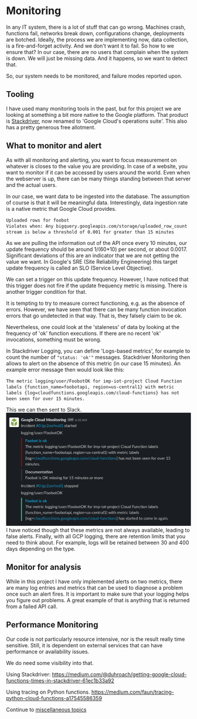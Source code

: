 # Monitoring

In any IT system, there is a lot of stuff that can go wrong.
Machines crash, functions fail, networks break down,
configurations change, deployments are botched.
Ideally, the process we are implementing now, data collection, is a fire-and-forget activity. And we don't want
it to fail.
So how to we ensure that? In our case, there are no users that complain when the system is down.
We will just be missing data. And it happens, so we want to detect that.

So, our system needs to be monitored, and failure modes reported upon.

## Tooling

I have used many monitoring tools in the past, but for this project we are
looking at something a bit more native to the Google platform. That product is [Stackdriver](https://cloud.google.com/products/operations), now renamed to 'Google Cloud's operations suite'.
This also has a pretty generous free allotment.

## What to monitor and alert

As with all monitoring and alerting, you want to focus measurement on
whatever is closes to the value you are providing.
In case of a website, you want to monitor if it can be accessed by users around the world. Even when the webserver is up, there can be many things standing between that server and the actual users.

In our case, we want data to be ingested into the database. The assumption of course is that it will be meaningful data. Interestingly, data ingestion rate is a native metric that Google Cloud provides.

```text
Uploaded rows for foobot
Violates when: Any bigquery.googleapis.com/storage/uploaded_row_count stream is below a threshold of 0.001 for greater than 15 minutes
```

As we are pulling the information out of the API once every 10 minutes, our
update frequency should be around 1/(60*10) per second, or about 0.0017. Significant
deviations of this are an indicator that we are not getting the value we want.
In Google's SRE (Site Reliability Engineering) this target update frequency is called an SLO (Service Level Objective).

We can set a trigger on this update frequency. However, I have noticed that this trigger does not fire if the update frequency metric is missing. There is another trigger condition for that.

It is tempting to try to measure correct functioning, e.g. as the absence of errors.
However, we have seen that there can be many function invocation errors that go undetected in that way. That is, they falsely claim to be ok.

Nevertheless, one could look at the 'staleness'
of data by looking at the frequency of 'ok' function executions. If there are
no recent 'ok' invocations, something must be wrong.

In Stackdriver Logging, you can define 'Logs-based metrics', for example to count
the number of `"status: 'ok'"` messages. Stackdriver Monitoring then allows to
alert on the absence of this metric (in our case 15 minutes).
An example error message then would look like this:

```text
The metric logging/user/FoobotOK for imp-iot-project Cloud Function labels {function_name=foobotapi, region=us-central1} with metric labels {log=cloudfunctions.googleapis.com/cloud-functions} has not been seen for over 15 minutes.
```

This we can then sent to Slack.
![Image](SlackStackdriver.png)
I have noticed though that these metrics are not always available, leading to false alerts. Finally, with all GCP logging, there are retention limits that you need to think about. For example, logs will be retained between 30 and 400 days depending on the type.

## Monitor for analysis

While in this project I have only implemented alerts on two metrics, there are many log entries and metrics that can be used to diagnose a problem once such an alert fires.
It is important to make sure that your logging helps you figure out problems.
A great example of that is anything that is returned from a failed API call.

## Performance Monitoring

Our code is not particularly resource intensive, nor is the result really time sensitive.
Still, it is dependent on external services that can have performance or
availability issues.

We do need some visibility into that.

Using Stackdriver: <https://medium.com/@duhroach/getting-google-cloud-functions-times-in-stackdriver-61ec1b33a92>

Using tracing on Python functions. <https://medium.com/faun/tracing-python-cloud-functions-a17545586359>

Continue to [miscellaneous topics](misc.md)
